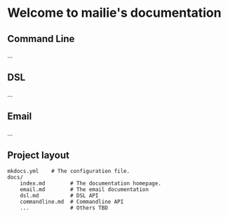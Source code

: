 # Welcome to mailie's documentation


## Command Line
...

## DSL
...

## Email
...

## Project layout

    mkdocs.yml    # The configuration file.
    docs/
        index.md        # The documentation homepage.
        email.md        # The email documentation
        dsl.md          # DSL API
        commandline.md  # Commandline API
        ...             # Others TBD
